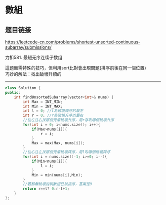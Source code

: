 # 數組

## 题目链接

https://leetcode-cn.com/problems/shortest-unsorted-continuous-subarray/submissions/

力扣581. 最短无序连续子数组

這題無需特殊的技巧，但利用sort比對會出現問題(排序前後在同一個位置)   
巧妙的解法：找出破壞升續的

---------------------------------------

```cpp
class Solution {
public:
    int findUnsortedSubarray(vector<int>& nums) {
        int Max = INT_MIN;
        int Min = INT_MAX;
        int l = 0; //l為破壞降序的最左
        int r = 0; //r為破壞升序的最右
        //從左往右找哪個元素破壞升序，用r存取哪個破壞升序
        for(int i = 0; i<nums.size(); i++){ 
            if(Max>nums[i]){
                r = i;
            }
            Max = max(Max, nums[i]);
        }
        //從右往左找哪個元素破壞降序，用l取哪個破壞降序
        for(int i = nums.size()-1; i>=0; i--){
            if(Min<nums[i]){
                l = i;
            }
            Min = min(nums[i],Min);
        }
        //若都無破壞說明數組已被排序，答案是0
        return r==l? 0:r-l+1;
    }
};
```
